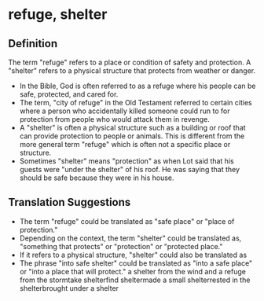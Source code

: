 # refuge, shelter

## Definition

The term "refuge" refers to a place or condition of safety and protection. A "shelter" refers to a physical structure that protects from weather or danger.

* In the Bible, God is often referred to as a refuge where his people can be safe, protected, and cared for.
* The term, "city of refuge" in the Old Testament referred to certain cities where a person who accidentally killed someone could run to for protection from people who would attack them in revenge.
* A "shelter" is often a physical structure such as a building or roof that can provide protection to people or animals. This is different from the more general term "refuge" which is often not a specific place or structure.
* Sometimes "shelter" means "protection" as when Lot said that his guests were "under the shelter" of his roof. He was saying that they should be safe because they were in his house.


## Translation Suggestions



* The term "refuge" could be translated as "safe place" or "place of protection."
* Depending on the context, the term "shelter" could be translated as, "something that protects" or "protection" or "protected place."
* If it refers to a physical structure, "shelter" could also be translated as
* The phrase "into safe shelter" could be translated as "into a safe place" or "into a place that will protect."
a shelter from the wind and a refuge from the stormtake shelterfind sheltermade a small shelterrested in the shelterbrought under a shelter